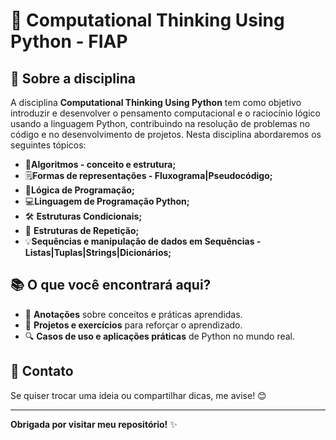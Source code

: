 # 🐍 Computational Thinking Using Python - FIAP
 
## 📌 Sobre a disciplina

A disciplina <strong>Computational Thinking Using Python</strong> tem como objetivo introduzir e desenvolver o pensamento computacional e o raciocínio lógico usando a linguagem Python, contribuindo na resolução de problemas no código e no desenvolvimento de projetos. Nesta disciplina abordaremos os seguintes tópicos:

- 🔢<strong>Algoritmos - conceito e estrutura;</strong>
- 🗒️<strong>Formas de representações - Fluxograma|Pseudocódigo;</strong>
- 🧠<strong>Lógica de Programação;</strong>
- 💻<strong>Linguagem de Programação Python;</strong>
- 🛠️ <strong>Estruturas Condicionais;</strong>
- 🔂 <strong>Estruturas de Repetição;</strong>
- 💡<strong>Sequências e manipulação de dados em Sequências - Listas|Tuplas|Strings|Dicionários;</strong>


## 📚 O que você encontrará aqui?
 
- 📑 <strong>Anotações</strong> sobre conceitos e práticas aprendidas.
- 🚀 <strong>Projetos e exercícios</strong> para reforçar o aprendizado.
- 🔍 <strong>Casos de uso e aplicações práticas</strong> de Python no mundo real.
 
 
## 💬 Contato
 
Se quiser trocar uma ideia ou compartilhar dicas, me avise! 😊
 
---
 
**Obrigada por visitar meu repositório!** ✨

